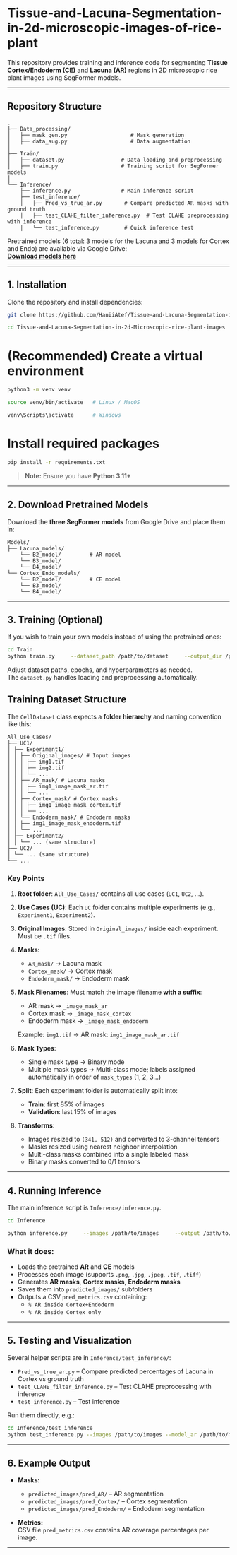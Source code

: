 # Tissue-and-Lacuna-Segmentation-in-2d-microscopic-images-of-rice-plant

This repository provides training and inference code for segmenting **Tissue Cortex/Endoderm (CE)** and **Lacuna (AR)** regions in 2D microscopic rice plant images using SegFormer models.

---

## Repository Structure

```
.
├── Data_processing/
│   ├── mask_gen.py                    # Mask generation 
│   ├── data_aug.py                    # Data augmentation
│
├── Train/
│   ├── dataset.py                  # Data loading and preprocessing
│   ├── train.py                    # Training script for SegFormer models
│
└── Inference/
    ├── inference.py                # Main inference script
    ├── test_inference/
    │   ├── Pred_vs_true_ar.py       # Compare predicted AR masks with ground truth
    │   ├── test_CLAHE_filter_inference.py  # Test CLAHE preprocessing with inference
    │   └── test_inference.py        # Quick inference test
```

Pretrained models (6 total: 3 models for the Lacuna and 3 models for Cortex and Endo) are available via Google Drive:  
**[Download models here](https://drive.google.com/drive/folders/1Xd785QHcLC2CnkLLYYvWH1R51p2i2uLS?usp=drive_link)**

---

## 1. Installation

Clone the repository and install dependencies:
```bash
git clone https://github.com/HaniiAtef/Tissue-and-Lacuna-Segmentation-in-2d-Microscopic-rice-plant-images.git
```
```bash
cd Tissue-and-Lacuna-Segmentation-in-2d-Microscopic-rice-plant-images
```

# (Recommended) Create a virtual environment
```bash
python3 -m venv venv
```
```bash
source venv/bin/activate   # Linux / MacOS
```

```bash
venv\Scripts\activate      # Windows
```


# Install required packages
```bash
pip install -r requirements.txt
```

> **Note:** Ensure you have **Python 3.11+**

---

## 2. Download Pretrained Models

Download the **three SegFormer models** from Google Drive and place them in:

```
Models/
├── Lacuna_models/
    └── B2_model/         # AR model
    └── B3_model/
    └── B4_model/ 
└── Cortex_Endo_models/
    └── B2_model/         # CE model
    └── B3_model/
    └── B4_model/ 
```

---

## 3. Training (Optional)

If you wish to train your own models instead of using the pretrained ones:

```bash
cd Train
python train.py     --dataset_path /path/to/dataset     --output_dir /path/to/save/model     --epochs 50     --batch_size 8
```

Adjust dataset paths, epochs, and hyperparameters as needed.  
The `dataset.py` handles loading and preprocessing automatically.


## Training Dataset Structure

The `CellDataset` class expects a **folder hierarchy** and naming convention like this:


```
All_Use_Cases/
├── UC1/
│ ├── Experiment1/
│ │ ├── Original_images/ # Input images
│ │ │ ├── img1.tif
│ │ │ ├── img2.tif
│ │ │ └── ...
│ │ ├── AR_mask/ # Lacuna masks
│ │ │ ├── img1_image_mask_ar.tif
│ │ │ └── ...
│ │ ├── Cortex_mask/ # Cortex masks
│ │ │ ├── img1_image_mask_cortex.tif
│ │ │ └── ...
│ │ └── Endoderm_mask/ # Endoderm masks
│ │ ├── img1_image_mask_endoderm.tif
│ │ └── ...
│ ├── Experiment2/
│ │ └── ... (same structure)
├── UC2/
│ └── ... (same structure)
└── ...

```

### Key Points

1. **Root folder**: `All_Use_Cases/` contains all use cases (`UC1`, `UC2`, …).  
2. **Use Cases (UC)**: Each `UC` folder contains multiple experiments (e.g., `Experiment1`, `Experiment2`).  
3. **Original Images**: Stored in `Original_images/` inside each experiment. Must be `.tif` files.  
4. **Masks**:  
   - `AR_mask/` → Lacuna mask  
   - `Cortex_mask/` → Cortex mask  
   - `Endoderm_mask/` → Endoderm mask  
5. **Mask Filenames**: Must match the image filename **with a suffix**:  
   - AR mask → `_image_mask_ar`  
   - Cortex mask → `_image_mask_cortex`  
   - Endoderm mask → `_image_mask_endoderm`  

   Example: `img1.tif` → AR mask: `img1_image_mask_ar.tif`  
6. **Mask Types**:  
   - Single mask type → Binary mode  
   - Multiple mask types → Multi-class mode; labels assigned automatically in order of `mask_types` (1, 2, 3…)  
7. **Split**: Each experiment folder is automatically split into:  
   - **Train**: first 85% of images  
   - **Validation**: last 15% of images  
8. **Transforms**:  
   - Images resized to `(341, 512)` and converted to 3-channel tensors  
   - Masks resized using nearest neighbor interpolation  
   - Multi-class masks combined into a single labeled mask  
   - Binary masks converted to 0/1 tensors

---

## 4. Running Inference

The main inference script is `Inference/inference.py`.

```bash
cd Inference

python inference.py     --images /path/to/images     --output /path/to/output_dir     --model_ar /path/to/Lacuna_models/B2_model     --model_ce /path/to/Cortex_Endo_models/B2_model
```

### What it does:
- Loads the pretrained **AR** and **CE** models  
- Processes each image (supports `.png`, `.jpg`, `.jpeg`, `.tif`, `.tiff`)  
- Generates **AR masks**, **Cortex masks**, **Endoderm masks**  
- Saves them into `predicted_images/` subfolders  
- Outputs a CSV `pred_metrics.csv` containing:  
  - `% AR inside Cortex+Endoderm`  
  - `% AR inside Cortex only`  

---

## 5. Testing and Visualization

Several helper scripts are in `Inference/test_inference/`:

- `Pred_vs_true_ar.py` – Compare predicted percentages of Lacuna in Cortex vs ground truth  
- `test_CLAHE_filter_inference.py` – Test CLAHE preprocessing with inference  
- `test_inference.py` – Test inference  

Run them directly, e.g.:

```bash
cd Inference/test_inference
python test_inference.py --images /path/to/images --model_ar /path/to/model --model_ce /path/to/model
```

---

## 6. Example Output

- **Masks:**  
  - `predicted_images/pred_AR/` – AR segmentation  
  - `predicted_images/pred_Cortex/` – Cortex segmentation  
  - `predicted_images/pred_Endoderm/` – Endoderm segmentation  

- **Metrics:**  
  CSV file `pred_metrics.csv` contains AR coverage percentages per image.

---


